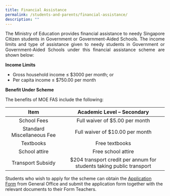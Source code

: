 ```yaml
---
title: Financial Assistance
permalink: /students-and-parents/financial-assistance/
description: ""
---
```

<p style="text-align: justify;">The Ministry of Education provides financial assistance to needy Singapore Citizen students in Government or Government-Aided Schools. The income limits and type of assistance given to needy students in Government or Government-Aided Schools under this financial assistance scheme are shown below:</p>

**Income Limits**

*   Gross household income ≤ $3000 per month; or
*   Per capita income ≤ $750.00 per month

**Benefit Under Scheme**

The benefits of MOE FAS include the following:

| Item | **Academic Level – Secondary** |
|:---:|:---:|
| School Fees | Full waiver of $5.00 per month |
| Standard Miscellaneous Fee | Full waiver of $10.00 per month |
| Textbooks | Free textbooks |
| School attire | Free school attire |
| Transport Subsidy | $204 transport credit per annum for students taking public transport |


Students who wish to apply for the scheme can obtain the <a href="/files/2023%20MOE%20FAS%20Application%20Form.pdf" target="_blank">Application Form</a> from General Office and submit the application form together with the relevant documents to their Form Teachers.